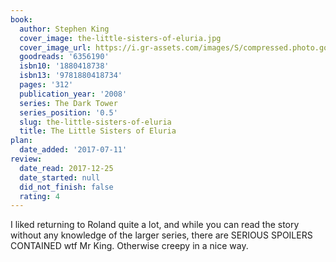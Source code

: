 ```yaml
---
book:
  author: Stephen King
  cover_image: the-little-sisters-of-eluria.jpg
  cover_image_url: https://i.gr-assets.com/images/S/compressed.photo.goodreads.com/books/1328794822l/6356190._SX98_.jpg
  goodreads: '6356190'
  isbn10: '1880418738'
  isbn13: '9781880418734'
  pages: '312'
  publication_year: '2008'
  series: The Dark Tower
  series_position: '0.5'
  slug: the-little-sisters-of-eluria
  title: The Little Sisters of Eluria
plan:
  date_added: '2017-07-11'
review:
  date_read: 2017-12-25
  date_started: null
  did_not_finish: false
  rating: 4
---
```


I liked returning to Roland quite a lot, and while you can read the story without any knowledge of the larger series, there are SERIOUS SPOILERS CONTAINED wtf Mr King. Otherwise creepy in a nice way.
